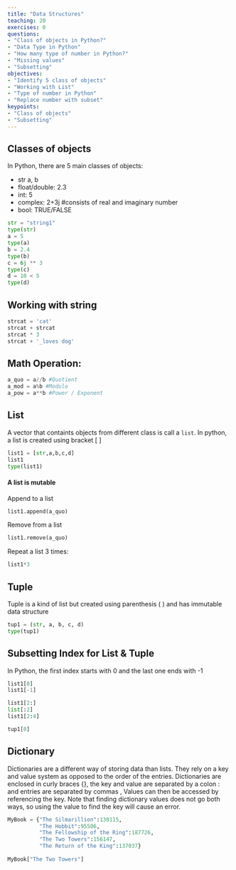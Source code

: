```yaml
---
title: "Data Structures"
teaching: 20
exercises: 0
questions:
- "Class of objects in Python?"
- "Data Type in Python"
- "How many type of number in Python?"
- "Missing values"
- "Subsetting"
objectives:
- "Identify 5 class of objects"
- "Working with List"
- "Type of number in Python"
- "Replace number with subset"
keypoints:
- "Class of objects"
- "Subsetting" 
---
```


## Classes of objects
In Python, there are 5 main classes of objects:
* str a, b
* float/double: 2.3
* int: 5 
* complex: 2+3j #consists of real and imaginary number
* bool: TRUE/FALSE

```python
str = "string1"
type(str)
a = 5
type(a)
b = 2.4
type(b)
c = 6j ** 3
type(c)
d = 10 < 5
type(d)
```

## Working with string

```python
strcat = 'cat'
strcat + strcat
strcat * 3
strcat + '_loves dog'
```

## Math Operation:

```python
a_quo = a//b #Quotient
a_mod = a%b #Modulo
a_pow = a**b #Power / Exponent 
```

## List
A vector that containts objects from different class is call a `list`. 
In python, a list is created using bracket [ ]

```python
list1 = [str,a,b,c,d]
list1
type(list1)
```

#### A list is mutable 

Append to a list

```python
list1.append(a_quo)
```

Remove from a list

```python
list1.remove(a_quo)
```

Repeat a list 3 times:

```python
list1*3
```

## Tuple
Tuple is a kind of list but created using parenthesis ( ) and has immutable data structure

```python
tup1 = (str, a, b, c, d)
type(tup1)
```

## Subsetting Index for List & Tuple
In Python, the first index starts with 0 and the last one ends with -1

```python
list1[0]
list1[-1]

list1[2:]
list[:2]
list1[2:4]

tup1[0]
```

## Dictionary
Dictionaries are a different way of storing data than lists. They rely on a key and value system as opposed to the order of the entries.
Dictionaries are enclosed in curly braces {}, the key and value are separated by a colon : and entries are separated by commas ,
Values can then be accessed by referencing the key.
Note that finding dictionary values does not go both ways, so using the value to find the key will cause an error.


```python
MyBook = {"The Silmarillion":130115,
          "The Hobbit":95506,
          "The Fellowship of the Ring":187726,
          "The Two Towers":156147,
          "The Return of the King":137037}
          
MyBook["The Two Towers"]         
```
